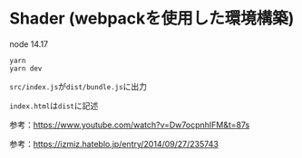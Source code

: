 # Shader (webpackを使用した環境構築)

node 14.17

```
yarn 
yarn dev
```

`src/index.js`が`dist/bundle.js`に出力

`index.html`は`dist`に記述

参考：https://www.youtube.com/watch?v=Dw7ocpnhIFM&t=87s

参考：https://izmiz.hateblo.jp/entry/2014/09/27/235743
